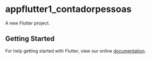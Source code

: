 # appflutter1_contadorpessoas

A new Flutter project.

## Getting Started

For help getting started with Flutter, view our online
[documentation](https://flutter.io/).
